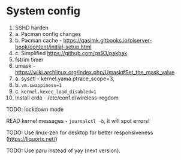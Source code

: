 # System config

1. SSHD harden
2. a. Pacman config changes
2. b. Pacman cache - https://qasimk.gitbooks.io/piserver-book/content/initial-setup.html
2. c. Simplified https://github.com/gs93/pakbak
3. fstrim timer
4. umask - https://wiki.archlinux.org/index.php/Umask#Set_the_mask_value
5. a. sysctl - kernel.yama.ptrace_scope=3,
5. b. `vm.swappiness=1`
5. c. `kernel.kexec_load_disabled=1`
6. Install crda - /etc/conf.d/wireless-regdom

TODO: lockdown mode

READ kernel messages - `journalctl -b`, it will spot errors!

TODO: Use linux-zen for desktop for better responsiveness (https://liquorix.net/)

TODO: Use paru instead of yay (next version).
